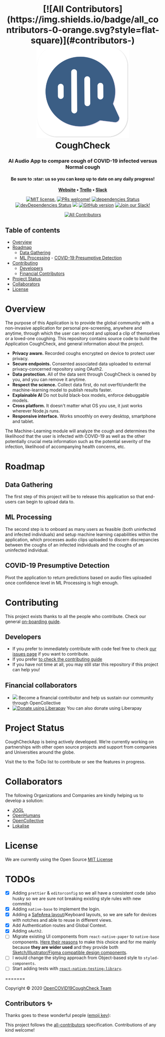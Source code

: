 <h1 align="center">
<!-- ALL-CONTRIBUTORS-BADGE:START - Do not remove or modify this section -->
[![All Contributors](https://img.shields.io/badge/all_contributors-0-orange.svg?style=flat-square)](#contributors-)
<!-- ALL-CONTRIBUTORS-BADGE:END -->
	<img
		width="300"
		alt="CoughCheck"
		src="assets/images/logo.svg?sanitize=true">
 	<br>
 	CoughCheck
</h1>

<h3 align="center">
	AI Audio App to compare cough of COVID-19 infected versus Normal cough
</h3>

<h4 align="center">Be sure to :star: us so you can keep up to date on any daily progress!</h4>

<p align="center">
	<strong>
		<a href="https://coughcheck.github.io/">Website</a>
		•
		<a href="https://trello.com/opencovid19aicoughdetectionteam">Trello</a>
		•
		<a href="http://open-covid19.slack.com/">Slack</a>
	</strong>
</p>

<div align="center">

[![MIT license.](https://img.shields.io/badge/license-MIT-blue.svg)](./LICENSE) [![PRs welcome!](https://img.shields.io/badge/PRs-welcome-brightgreen.svg)](./CONTRIBUTING.md) [![dependencies Status](https://david-dm.org/OpenCOVID19CoughCheck/CoughCheckApp/status.svg)](https://david-dm.org/OpenCOVID19CoughCheck/CoughCheckApp) [![devDependencies Status](https://david-dm.org/OpenCOVID19CoughCheck/CoughCheckApp/dev-status.svg)](https://david-dm.org/OpenCOVID19CoughCheck/CoughCheckApp#info=devDependencies) <a href="https://github.com/OpenCOVID19CoughCheck/CoughCheckApp/commits/master"><img src="https://img.shields.io/github/last-commit/OpenCOVID19CoughCheck/CoughCheckApp.svg?style=plasticr"/></a> [![GitHub version](https://badge.fury.io/gh/OpenCOVID19CoughCheck%2FCoughCheckApp.svg)](https://badge.fury.io/gh/OpenCOVID19CoughCheck%2FCoughCheckApp) [![Join our Slack!](https://img.shields.io/static/v1?message=join%20chat&color=9cf&logo=slack&label=slack)](https://join.slack.com/t/open-covid19/shared_invite/zt-cbji2hte-8jdoHpJDKg80ZliPVCIjqw)

<!-- ALL-CONTRIBUTORS-BADGE:START - Do not remove or modify this section -->

[![All Contributors](https://img.shields.io/badge/all_contributors-15-orange.svg?style=flat-square)](#contributors-)

<!-- ALL-CONTRIBUTORS-BADGE:END -->

</div>

## Table of contents

- [Overview](#overview)
- [Roadmap](#roadmap)
  - [Data Gathering](#data-gathering)
  - [ML Processing](#ml-processing) - [COVID-19 Presumptive Detection](#covid-19-presumptive-detection)
- [Contributing](#contributing)
  - [Developers](#developers)
  - [Financial Contributors](#financial-contributors)
- [Project Status](#project-status)
- [Collaborators](#collaborators)
- [License](#license)

# Overview

The purpose of this Application is to provide the global community with a non-invasive application for personal pre-screening, anywhere and anytime, through which the user can record and upload a clip of themselves or a loved-one coughing. This repository contains source code to build the Application CoughCheck, and general information about the project.

- **Privacy aware.** Recorded coughs encrypted on device to protect user privacy.
- **Secure endpoints.** Consented associated data uploaded to external privacy-concerned repository using OAuth2.
- **Data protection.** All of the data sent through CoughCheck is owned by you, and you can remove it anytime.
- **Respect the science.** Collect data first, do not overfit/underfit the machine-learning model to publish results faster.
- **Explainable AI** Do not build black-box models, enforce debuggable models.
- **Cross platform.** It doesn't matter what OS you use, it just works wherever Node.js runs.
- **Responsive interface.** Works smoothly on every desktop, smartphone and tablet.

The Machine-Learning module will analyze the cough and determines the likelihood that the user is infected with COVID-19 as well as the other potentially crucial meta information such as the potential severity of the infection, likelihood of accompanying health concerns, etc.

# Roadmap

## Data Gathering

The first step of this project will be to release this application so that end-users can begin to upload data to.

## ML Processing

The second step is to onboard as many users as feasible (both uninfected and infected individuals) and setup machine learning capabilities within the application, which processes audio clips uploaded to discern discrepancies between the coughs of an infected individuals and the coughs of an uninfected individual.

## COVID-19 Presumptive Detection

Pivot the application to return predictions based on audio files uploaded once confidence level in ML Processing is high enough.

# Contributing

This project exists thanks to all the people who contribute. Check our general [on-boarding guide](./GETTING_INVOLVED.md).

## Developers

- If you prefer to immediately contribute with code feel free to check [our issues page](https://github.com/OpenCOVID19CoughCheck/CoughCheckApp/issues) if you want to contribute.
- If you prefer [to check the contributing guide](./CONTRIBUTING.md)
- If you have not time at all, you may still star this repository if this project can help you!

## Financial collaborators

- <a href="https://opencollective.com/coughcheckapp/donate" target="_blank"><img src="https://opencollective.com/coughcheckapp/donate/button@2x.png?color=blue" width=200 /></a> Become a financial contributor and help us sustain our community through OpenCollective
- <a href="https://liberapay.com/OpenCOVID19CoughCheck/" target="_blank"><img alt="Donate using Liberapay" src="https://liberapay.com/assets/widgets/donate.svg"></a> You can also donate using Liberapay

# Project Status

CoughCheckApp is being actively developed. We’re currently working on partnerships with other open source projects and support from companies and Universities around the globe.

Visit the to the ToDo list to contribute or see the features in progress.

# Collaborators

The following Organizations and Companies are kindly helping us to develop a solution:

- [JOGL](https://app.jogl.io/)
- [OpenHumans](https://www.openhumans.org/)
- [OpenCollective](https://opencollective.com/)
- [Lokalise](https://lokalise.com/)

# License

We are currently using the Open Source [MIT License](./LICENSE)

# TODOs

- [x] Adding `prettier` & `editorconfig` so we all have a consistent code (also husky so we are sure not breaking existing style rules with new commits)
- [x] Adding `native-base` to implement the login.
- [x] Adding a [SafeArea layout](https://reactnavigation.org/docs/handling-safe-area/)/Keyboard layouts, so we are safe for devices with notches and able to reuse in different views.
- [x] Add Authentication routes and Global Context.
- [x] Adding `oAuth2`.
- [ ] Migrate existing UI components from `react-native-paper` to `native-base` components. [Here their reasons](https://github.com/GeekyAnts/NativeBase#2-why-nativebase) to make this choice and for me mainly because **they are wider used** and they provide both [Sketch/Illustrator/Figma compatible design components](https://nativebase.io/sketch-template).
- [ ] I would change the styling approach from Object-based style to `styled-components`.
- [ ] Start adding tests with [`react-native-testing-library`](https://callstack.github.io/react-native-testing-library/docs/getting-started).

=======

Copyright © 2020 [OpenCOVID19CoughCheck Team](https://github.com/OpenCOVID19CoughCheck)

## Contributors ✨

Thanks goes to these wonderful people ([emoji key](https://allcontributors.org/docs/en/emoji-key)):

<!-- ALL-CONTRIBUTORS-LIST:START - Do not remove or modify this section -->
<!-- prettier-ignore-start -->
<!-- markdownlint-disable -->
<!-- markdownlint-enable -->
<!-- prettier-ignore-end -->

<!-- ALL-CONTRIBUTORS-LIST:END -->

This project follows the [all-contributors](https://github.com/all-contributors/all-contributors) specification. Contributions of any kind welcome!
